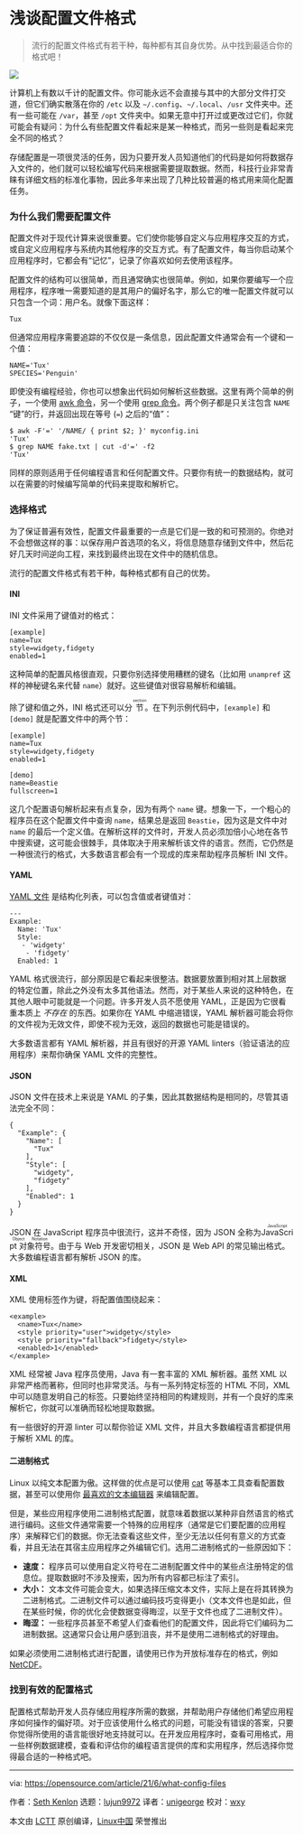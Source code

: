 [#]: subject: (What is a config file?)
[#]: via: (https://opensource.com/article/21/6/what-config-files)
[#]: author: (Seth Kenlon https://opensource.com/users/seth)
[#]: collector: (lujun9972)
[#]: translator: (unigeorge)
[#]: reviewer: (wxy)
[#]: publisher: (wxy)
[#]: url: (https://linux.cn/article-13832-1.html)

浅谈配置文件格式
======

> 流行的配置文件格式有若干种，每种都有其自身优势。从中找到最适合你的格式吧！

![](https://img.linux.net.cn/data/attachment/album/202109/29/134955py5ypl58dgplyx4x.jpg)

计算机上有数以千计的配置文件。你可能永远不会直接与其中的大部分文件打交道，但它们确实散落在你的 `/etc` 以及 `~/.config`、`~/.local`、`/usr` 文件夹中。还有一些可能在 `/var`，甚至 `/opt` 文件夹中。如果无意中打开过或更改过它们，你就可能会有疑问：为什么有些配置文件看起来是某一种格式，而另一些则是看起来完全不同的格式？ 

存储配置是一项很灵活的任务，因为只要开发人员知道他们的代码是如何将数据存入文件的，他们就可以轻松编写代码来根据需要提取数据。然而，科技行业非常青睐有详细文档的标准化事物，因此多年来出现了几种比较普遍的格式用来简化配置任务。

### 为什么我们需要配置文件

配置文件对于现代计算来说很重要。它们使你能够自定义与应用程序交互的方式，或自定义应用程序与系统内其他程序的交互方式。有了配置文件，每当你启动某个应用程序时，它都会有“记忆”，记录了你喜欢如何去使用该程序。

配置文件的结构可以很简单，而且通常确实也很简单。例如，如果你要编写一个应用程序，程序唯一需要知道的是其用户的偏好名字，那么它的唯一配置文件就可以只包含一个词：用户名。就像下面这样： 

```
Tux
```

但通常应用程序需要追踪的不仅仅是一条信息，因此配置文件通常会有一个键和一个值： 

```
NAME='Tux'
SPECIES='Penguin'
```

即使没有编程经验，你也可以想象出代码如何解析这些数据。这里有两个简单的例子，一个使用 [awk 命令][2]，另一个使用 [grep 命令][3]。两个例子都是只关注包含 `NAME` “键”的行，并返回出现在等号 (`=`) 之后的“值”： 

```
$ awk -F'=' '/NAME/ { print $2; }' myconfig.ini
'Tux'
$ grep NAME fake.txt | cut -d'=' -f2
'Tux'
```

同样的原则适用于任何编程语言和任何配置文件。只要你有统一的数据结构，就可以在需要的时候编写简单的代码来提取和解析它。 

### 选择格式

为了保证普遍有效性，配置文件最重要的一点是它们是一致的和可预测的。你绝对不会想做这样的事：以保存用户首选项的名义，将信息随意存储到文件中，然后花好几天时间逆向工程，来找到最终出现在文件中的随机信息。 

流行的配置文件格式有若干种，每种格式都有自己的优势。

#### INI

INI 文件采用了键值对的格式：

```
[example]
name=Tux
style=widgety,fidgety
enabled=1
```

这种简单的配置风格很直观，只要你别选择使用糟糕的键名（比如用 `unampref` 这样的神秘键名来代替 `name`）就好。这些键值对很容易解析和编辑。 

除了键和值之外，INI 格式还可以分 <ruby>节<rt>section</rt></ruby>。在下列示例代码中，`[example]` 和 `[demo]` 就是配置文件中的两个节： 

```
[example]
name=Tux
style=widgety,fidgety
enabled=1

[demo]
name=Beastie
fullscreen=1
```

这几个配置语句解析起来有点复杂，因为有两个 `name` 键。想象一下，一个粗心的程序员在这个配置文件中查询 `name`，结果总是返回 `Beastie`，因为这是文件中对 `name` 的最后一个定义值。在解析这样的文件时，开发人员必须加倍小心地在各节中搜索键，这可能会很棘手，具体取决于用来解析该文件的语言。然而，它仍然是一种很流行的格式，大多数语言都会有一个现成的库来帮助程序员解析 INI 文件。 

#### YAML

[YAML 文件][4] 是结构化列表，可以包含值或者键值对： 

```
---
Example:
  Name: 'Tux'
  Style:
   - 'widgety'
    - 'fidgety'
  Enabled: 1
```

YAML 格式很流行，部分原因是它看起来很整洁。数据要放置到相对其上层数据的特定位置，除此之外没有太多其他语法。然而，对于某些人来说的这种特色，在其他人眼中可能就是一个问题。许多开发人员不愿使用 YAML，正是因为它很看重本质上 _不存在_ 的东西。如果你在 YAML 中缩进错误，YAML 解析器可能会将你的文件视为无效文件，即使不视为无效，返回的数据也可能是错误的。 

大多数语言都有 YAML 解析器，并且有很好的开源 YAML linters（验证语法的应用程序）来帮你确保 YAML 文件的完整性。 

#### JSON

JSON 文件在技术上来说是 YAML 的子集，因此其数据结构是相同的，尽管其语法完全不同： 

```
{
  "Example": {
    "Name": [
      "Tux"
    ],
    "Style": [
      "widgety",
      "fidgety"
    ],
    "Enabled": 1
  }
}
```

JSON 在 JavaScript 程序员中很流行，这并不奇怪，因为 JSON 全称为<ruby>JavaScript 对象符号<rt>JavaScript Object Notation</rt></ruby>。由于与 Web 开发密切相关，JSON 是 Web API 的常见输出格式。大多数编程语言都有解析 JSON 的库。

#### XML

XML 使用标签作为键，将配置值围绕起来：

```
<example>
  <name>Tux</name>
  <style priority="user">widgety</style>
  <style priority="fallback">fidgety</style>
  <enabled>1</enabled>
</example>
```

XML 经常被 Java 程序员使用，Java 有一套丰富的 XML 解析器。虽然 XML 以非常严格而著称，但同时也非常灵活。与有一系列特定标签的 HTML 不同，XML 中可以随意发明自己的标签。只要始终坚持相同的构建规则，并有一个良好的库来解析它，你就可以准确而轻松地提取数据。

有一些很好的开源 linter 可以帮你验证 XML 文件，并且大多数编程语言都提供用于解析 XML 的库。 

#### 二进制格式

Linux 以纯文本配置为傲。这样做的优点是可以使用 [cat][5] 等基本工具查看配置数据，甚至可以使用你 [最喜欢的文本编辑器][6] 来编辑配置。

但是，某些应用程序使用二进制格式配置，就意味着数据以某种非自然语言的格式进行编码。这些文件通常需要一个特殊的应用程序（通常是它们要配置的应用程序）来解释它们的数据。你无法查看这些文件，至少无法以任何有意义的方式查看，并且无法在其宿主应用程序之外编辑它们。选用二进制格式的一些原因如下： 

  * **速度：** 程序员可以使用自定义符号在二进制配置文件中的某些点注册特定的信息位。提取数据时不涉及搜索，因为所有内容都已标注了索引。 
  * **大小：** 文本文件可能会变大，如果选择压缩文本文件，实际上是在将其转换为二进制格式。二进制文件可以通过编码技巧变得更小（文本文件也是如此，但在某些时候，你的优化会使数据变得晦涩，以至于文件也成了二进制文件）。 
  * **晦涩：** 一些程序员甚至不希望人们查看他们的配置文件，因此将它们编码为二进制数据。这通常只会让用户感到沮丧，并不是使用二进制格式的好理由。 

如果必须使用二进制格式进行配置，请使用已作为开放标准存在的格式，例如 [NetCDF][7]。

### 找到有效的配置格式

配置格式帮助开发人员存储应用程序所需的数据，并帮助用户存储他们希望应用程序如何操作的偏好项。对于应该使用什么格式的问题，可能没有错误的答案，只要你觉得所使用的语言能很好地支持就可以。在开发应用程序时，查看可用格式，用一些样例数据建模，查看和评估你的编程语言提供的库和实用程序，然后选择你觉得最合适的一种格式吧。 

--------------------------------------------------------------------------------

via: https://opensource.com/article/21/6/what-config-files

作者：[Seth Kenlon][a]
选题：[lujun9972][b]
译者：[unigeorge](https://github.com/unigeorge)
校对：[wxy](https://github.com/wxy)

本文由 [LCTT](https://github.com/LCTT/TranslateProject) 原创编译，[Linux中国](https://linux.cn/) 荣誉推出

[a]: https://opensource.com/users/seth
[b]: https://github.com/lujun9972
[1]: https://opensource.com/sites/default/files/styles/image-full-size/public/lead-images/browser_screen_windows_files.png?itok=kLTeQUbY (Computer screen with files or windows open)
[2]: https://opensource.com/article/20/9/awk-ebook
[3]: https://opensource.com/downloads/grep-cheat-sheet
[4]: https://www.redhat.com/sysadmin/yaml-beginners
[5]: https://opensource.com/article/19/2/getting-started-cat-command
[6]: https://opensource.com/article/21/2/open-source-text-editors
[7]: https://www.unidata.ucar.edu/software/netcdf/
